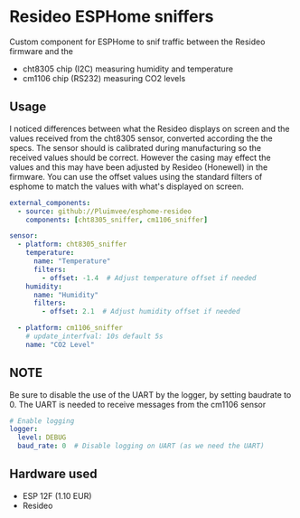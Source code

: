 Resideo ESPHome sniffers
=========================

Custom component for ESPHome to snif traffic between the Resideo firmware and the
- cht8305 chip (I2C) measuring humidity and temperature
- cm1106 chip (RS232) measuring CO2 levels

Usage
-----
I noticed differences between what the Resideo displays on screen and the values received from the cht8305 sensor, converted according the the specs. The sensor should is calibrated during manufacturing so the received values should be correct. However the casing may effect the values and this may have been adjusted by Resideo (Honewell) in the firmware. You can use the offset values using the standard filters of esphome to match the values with what's displayed on screen.

```yaml
external_components:
  - source: github://Pluimvee/esphome-resideo
    components: [cht8305_sniffer, cm1106_sniffer]

sensor:
  - platform: cht8305_sniffer
    temperature:
      name: "Temperature"
      filters:
        - offset: -1.4  # Adjust temperature offset if needed
    humidity:
      name: "Humidity"
      filters:
        - offset: 2.1  # Adjust humidity offset if needed

  - platform: cm1106_sniffer
    # update_interfval: 10s default 5s
    name: "CO2 Level"
```

NOTE
-----
Be sure to disable the use of the UART by the logger, by setting baudrate to 0. The UART is needed to receive messages from the cm1106 sensor

``` yaml
# Enable logging
logger:
  level: DEBUG  
  baud_rate: 0  # Disable logging on UART (as we need the UART)
```

Hardware used
--------
- ESP 12F (1.10 EUR)
- Resideo


